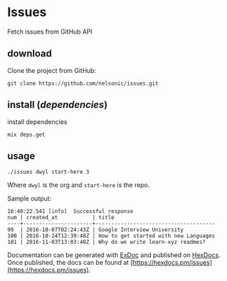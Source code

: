 # Issues

Fetch issues from GitHub API

## download

Clone the project from GitHub:

```
git clone https://github.com/nelsonic/issues.git
```

## install (_dependencies_)

install dependencies
```
mix deps.get
```


## usage

```
./issues dwyl start-here 3
```
Where `dwyl` is the org and `start-here` is the repo.

Sample output:
```
16:40:22.541 [info]  Successful response
num | created_at           | title
----+----------------------+--------------------------------------
99  | 2016-10-07T02:24:43Z | Google Interview University
100 | 2016-10-24T12:39:48Z | How to get started with new Languages
101 | 2016-11-03T13:03:40Z | Why do we write learn-xyz readmes?
```


Documentation can be generated with [ExDoc](https://github.com/elixir-lang/ex_doc)
and published on [HexDocs](https://hexdocs.pm). Once published, the docs can
be found at [https://hexdocs.pm/issues](https://hexdocs.pm/issues).
